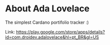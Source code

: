 # About Ada Lovelace

The simplest Cardano portifolio tracker :)

Link: https://play.google.com/store/apps/details?id=com.droidev.adalovelace&hl=pt_BR&gl=US
